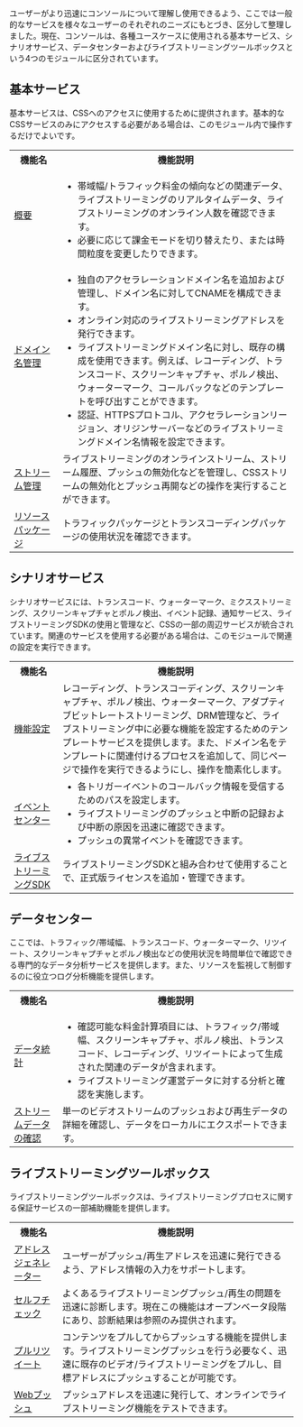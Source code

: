 ユーザーがより迅速にコンソールについて理解し使用できるよう、ここでは一般的なサービスを様々なユーザーのそれぞれのニーズにもとづき、区分して整理しました。現在、コンソールは、各種ユースケースに使用される基本サービス、シナリオサービス、データセンターおよびライブストリーミングツールボックスという4つのモジュールに区分されています。

## 基本サービス
基本サービスは、CSSへのアクセスに使用するために提供されます。基本的なCSSサービスのみにアクセスする必要がある場合は、このモジュール内で操作するだけでよいです。

<table>
<tr><th width="17%">機能名</th>
<th>機能説明</th>
</tr>
<tr>
<td ><a href = "https://www.tencentcloud.com/document/product/267/31054">概要</a></td>
<td><ul style = "margin-bottom: 0px;"><li>帯域幅/トラフィック料金の傾向などの関連データ、ライブストリーミングのリアルタイムデータ、ライブストリーミングのオンライン人数を確認できます。</li><li>必要に応じて課金モードを切り替えたり、または時間粒度を変更したりできます。</li></ul></td>
</tr><tr>
<td><a href = "https://www.tencentcloud.com/document/product/267/35970">ドメイン名管理</a></td>
<td><ul style = "margin-bottom: 0px;"><li>独自のアクセラレーションドメイン名を追加および管理し、ドメイン名に対してCNAMEを構成できます。</li><li>オンライン対応のライブストリーミングアドレスを発行できます。</li><li>ライブストリーミングドメイン名に対し、既存の構成を使用できます。例えば、レコーディング、トランスコード、スクリーンキャプチャ、ポルノ検出、ウォーターマーク、コールバックなどのテンプレートを呼び出すことができます。</li><li>認証、HTTPSプロトコル、アクセラレーションリージョン、オリジンサーバーなどのライブストリーミングドメイン名情報を設定できます。</li></ul></td>
</tr><tr>
<td><a href = "https://www.tencentcloud.com/document/product/267/31068">ストリーム管理</a></td>
<td>ライブストリーミングのオンラインストリーム、ストリーム履歴、プッシュの無効化などを管理し、CSSストリームの無効化とプッシュ再開などの操作を実行することができます。</td>
</tr><tr>
<td><a href="https://www.tencentcloud.com/document/product/267/52221">リソースパッケージ</a>	</td>
<td>トラフィックパッケージとトランスコーディングパッケージの使用状況を確認できます。</td>
</tr></tr>
</table>

## シナリオサービス
シナリオサービスには、トランスコード、ウォーターマーク、ミクスストリーミング、スクリーンキャプチャとポルノ検出、イベント記録、通知サービス、ライブストリーミングSDKの使用と管理など、CSSの一部の周辺サービスが統合されています。関連のサービスを使用する必要がある場合は、このモジュールで関連の設定を実行できます。

<table>
<tr><th width="17%">機能名</th><th>機能説明</th></tr>
<tr>
<td ><a href = "https://www.tencentcloud.com/document/product/267/31073">機能設定</a></td>
<td>レコーディング、トランスコーディング、スクリーンキャプチャ、ポルノ検出、ウォーターマーク、アダプティブビットレートストリーミング、DRM管理など、ライブストリーミング中に必要な機能を設定するためのテンプレートサービスを提供します。また、ドメイン名をテンプレートに関連付けるプロセスを追加して、同じページで操作を実行できるようにし、操作を簡素化します。</td>
</tr><tr>
<td><a href = "https://www.tencentcloud.com/document/product/267/31074">イベントセンター</a></td>
<td><ul style= "margin: 0"><li>各トリガーイベントのコールバック情報を受信するためのパスを設定します。</li><li>ライブストリーミングのプッシュと中断の記録および中断の原因を迅速に確認できます。</li><li>プッシュの異常イベントを確認できます。</li></ul></td>
</tr><tr>
<td><a href = "https://www.tencentcloud.com/document/product/1071/38546">ライブストリーミングSDK</a></td>
<td>ライブストリーミングSDKと組み合わせて使用することで、正式版ライセンスを追加・管理できます。</td>
</table>

## データセンター
ここでは、トラフィック/帯域幅、トランスコード、ウォーターマーク、リツイート、スクリーンキャプチャとポルノ検出などの使用状況を時間単位で確認できる専門的なデータ分析サービスを提供します。また、リソースを監視して制御するのに役立つログ分析機能を提供します。

<table>
<tr><th width="17%">機能名</th><th>機能説明</th>
</tr><tr>
<td ><a href = "https://www.tencentcloud.com/document/product/267/31076">データ統計</a></td>
<td><ul style = "margin-bottom: 0px;"><li>確認可能な料金計算項目には、トラフィック/帯域幅、スクリーンキャプチャ、ポルノ検出、トランスコード、レコーディング、リツイートによって生成された関連のデータが含まれます。</li><li>ライブストリーミング運営データに対する分析と確認を実施します。</li></ul></td>
</tr><tr>
<td><a href = "https://www.tencentcloud.com/document/product/267/31077">ストリームデータの確認</a></td>
<td>単一のビデオストリームのプッシュおよび再生データの詳細を確認し、データをローカルにエクスポートできます。</td>
</tr>
</table>



## ライブストリーミングツールボックス
ライブストリーミングツールボックスは、ライブストリーミングプロセスに関する保証サービスの一部補助機能を提供します。

<table>
<tr><th width="17%">機能名</th><th>機能説明</th>
</tr><tr>
<td ><a href = "https://www.tencentcloud.com/document/product/267/31084">アドレスジェネレーター</a></td>
<td>ユーザーがプッシュ/再生アドレスを迅速に発行できるよう、アドレス情報の入力をサポートします。</td>
</tr><tr>
<td><a href="https://intl.cloud.tencent.com/document/product/267/39467">セルフチェック</a></td>
<td>よくあるライブストリーミングプッシュ/再生の問題を迅速に診断します。現在この機能はオープンベータ段階にあり、診断結果は参照のみ提供されます。</td>
</tr><tr>
<tr>
<td><a href="https://intl.cloud.tencent.com/document/product/267/42524">プルリツイート</a></td>
<td>コンテンツをプルしてからプッシュする機能を提供します。ライブストリーミングプッシュを行う必要なく、迅速に既存のビデオ/ライブストリーミングをプルし、目標アドレスにプッシュすることが可能です。</td>
</tr></tr>
<td><a href = "https://www.tencentcloud.com/document/product/267/35968">Webプッシュ</a></td>
<td>プッシュアドレスを迅速に発行して、オンラインでライブストリーミング機能をテストできます。</td>
</table>
